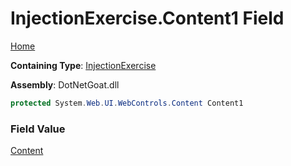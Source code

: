# InjectionExercise\.Content1 Field

[Home](../../../../../README.md)

**Containing Type**: [InjectionExercise](../README.md)

**Assembly**: DotNetGoat\.dll

```csharp
protected System.Web.UI.WebControls.Content Content1
```

### Field Value

[Content](https://docs.microsoft.com/en-us/dotnet/api/system.web.ui.webcontrols.content)

